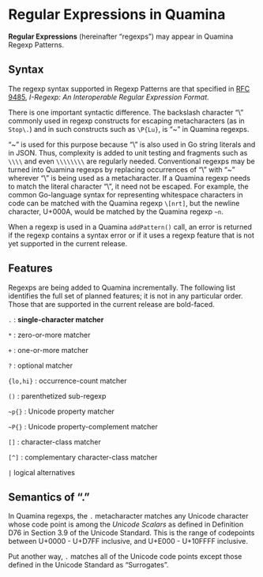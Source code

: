 # Regular Expressions in Quamina

**Regular Expressions** (hereinafter “regexps”) may appear in Quamina Regexp Patterns. 

## Syntax

The regexp syntax supported in Regexp Patterns are that specified in 
[RFC 9485](https://datatracker.ietf.org/doc/rfc9485/), 
*I-Regexp: An Interoperable Regular Expression Format*.

There is one important syntactic difference. The backslash character “\” commonly
used in regexp constructs for escaping metacharacters (as in `Stop\.`) and in such 
constructs such as `\P{Lu}`, is “~” in Quamina regexps.

“~” is used for this purpose because “\” is also used in Go string literals and
in JSON. Thus, complexity is added to unit testing and fragments such as `\\\\` and even
`\\\\\\\\` are regularly needed.  Conventional regexps may be turned into Quamina regexps
by replacing occurrences of “\” with “~” wherever “\” is being used as a metacharacter. If a
Quamina regexp needs to match the literal character “\”, it need not be escaped. For
example, the common Go-language syntax for representing whitespace characters in code can
be matched with the Quamina regexp `\[nrt]`, but the newline character, U+000A, would
be matched by the Quamina regexp `~n`.

When a regexp is used in a Quamina `addPattern()` call, an error is returned if the regexp
contains a syntax error or if it uses a regexp feature that is not yet supported in the
current release.

## Features

Regexps are being added to Quamina incrementally. The following list identifies the full
set of planned features; it is not in any particular order. Those that are supported in the
current release are bold-faced.

`.` : **single-character matcher**

`*` : zero-or-more matcher

`+` : one-or-more matcher

`?` : optional matcher

`{lo,hi}` : occurrence-count matcher

`()` : parenthetized sub-regexp

`~p{}` : Unicode property matcher

`~P{}` : Unicode property-complement matcher

`[]` : character-class matcher

`[^]` : complementary character-class matcher

`|` logical alternatives

## Semantics of “.”

In Quamina regexps, the `.` metacharacter matches any Unicode character whose code point is
among the *Unicode Scalars* as defined in Definition D76 in Section 3.9 of the Unicode Standard.
This is the range of codepoints between U+0000 - U+D7FF inclusive, and U+E000 - U+10FFFF
inclusive.

Put another way, `.` matches all of the Unicode code points except those defined in the Unicode Standard as “Surrogates”.
